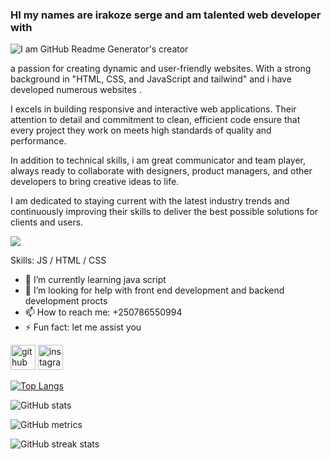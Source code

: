    ### HI my names are irakoze serge and am talented web developer with 
   ![I am GitHub Readme Generator's creator](https://arturssmirnovs.github.io/github-profile-readme-generator/images/banner.png)

a passion for creating dynamic and user-friendly websites.
With a strong background in "HTML, CSS, and JavaScript and tailwind"  and i have  developed numerous websites .


I excels in  building responsive and interactive web applications. Their attention to detail and commitment to clean,
efficient code ensure that every project they work on meets high standards of quality and performance.


In addition to technical skills,  i am great communicator and team player, always ready to collaborate with designers,
product managers, and other developers to bring creative ideas to life.  


I am  dedicated to staying current with the latest industry trends and continuously improving their skills to deliver the best possible solutions for clients and users.


![](https://en.idei.club/uploads/posts/2023-06/thumbs/1687320085_en-idei-club-p-programming-background-dizain-pinterest-6.jpg)


Skills:  JS / HTML / CSS

- 🌱 I’m currently learning java script 
- 🤔 I’m looking for help with front end development and backend development procts 
- 📫 How to reach me: +250786550994 
- ⚡ Fun fact: let me assist you 


[<img src='https://cdn.jsdelivr.net/npm/simple-icons@3.0.1/icons/github.svg' alt='github' height='40'>](https://github.com/sir-serge)  [<img src='https://cdn.jsdelivr.net/npm/simple-icons@3.0.1/icons/instagram.svg' alt='instagram' height='40'>](https://www.instagram.com/_se_r_ge_/)  

[![Top Langs](https://github-readme-stats.vercel.app/api/top-langs/?username=sir-serge)](https://github.com/anuraghazra/github-readme-stats)

![GitHub stats](https://github-readme-stats.vercel.app/api?username=sir-serge&show_icons=true)  

![GitHub metrics](https://metrics.lecoq.io/sir-serge)  

![GitHub streak stats](https://streak-stats.demolab.com/?user=sir-serge)  


